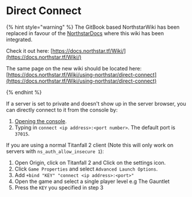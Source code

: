 # Direct Connect

{% hint style="warning" %}
The GitBook based NorthstarWiki has been replaced in favour of the [NorthstarDocs](https://docs.northstar.tf/) where this wiki has been integrated.

Check it out here: [https://docs.northstar.tf/Wiki/](https://docs.northstar.tf/Wiki/)

The same page on the new wiki should be located here: [https://docs.northstar.tf/Wiki/using-northstar/direct-connect](https://docs.northstar.tf/Wiki/using-northstar/direct-connect)

{% endhint %}

If a server is set to private and doesn't show up in the server browser, you can directly connect to it from the console by:

1. [Opening the console](commands.md#opening-the-console).
2. Typing in `connect <ip address>:<port number>`. The default port is `37015`.

If you are using a normal Titanfall 2 client (Note this will only work on servers with `ns_auth_allow_insecure 1`):

1. Open Origin, click on Titanfall 2 and Click on the settings icon.
2. Click `Game Properties` and select `Advanced Launch Options`.
3. Add `+bind "KEY" "connect <ip address>:<port>"`
4. Open the game and select a single player level e.g The Gauntlet
5. Press the `KEY` you specified in step 3
